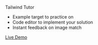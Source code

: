 Tailwind Tutor

- Example target to practice on
- Code editor to implement your solution
- Instant feedback on image match

[Live Demo](https://tailwind-tutor.onrender.com/)
